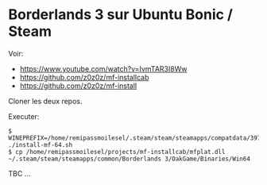 # Borderlands 3 sur Ubuntu Bonic / Steam

Voir: 

- https://www.youtube.com/watch?v=IvmTAR3I8Ww
- https://github.com/z0z0z/mf-installcab
- https://github.com/z0z0z/mf-install

Cloner les deux repos.

Executer:

	$ WINEPREFIX=/home/remipassmoilesel/.steam/steam/steamapps/compatdata/397540/pfx ./install-mf-64.sh 
	$ cp /home/remipassmoilesel/projects/mf-installcab/mfplat.dll ~/.steam/steam/steamapps/common/Borderlands 3/OakGame/Binaries/Win64
	

TBC ...

	
